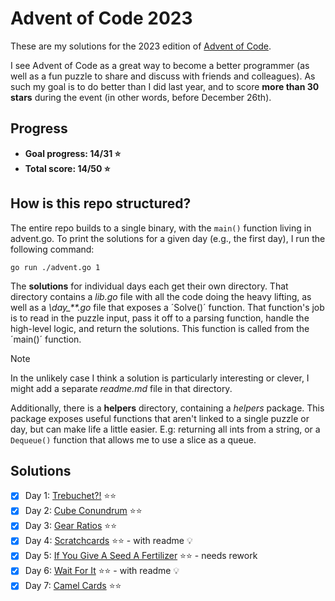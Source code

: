 # Advent of Code 2023

These are my solutions for the 2023 edition of [Advent of Code](https://adventofcode.com/).

I see Advent of Code as a great way to become a better programmer (as well as a fun puzzle to share and discuss with friends and colleagues). As such my goal is to do better than I did last year, and to score **more than 30 stars** during the event (in other words, before December 26th).

## Progress

- **Goal progress: 14/31 :star:**
- **Total score: 14/50 :star:**

## How is this repo structured?

The entire repo builds to a single binary, with the `main()` function living in advent.go. To print the solutions for a given day (e.g., the first day), I run the following command:
~~~
go run ./advent.go 1
~~~
The **solutions** for individual days each get their own directory. That directory contains a *lib.go* file with all the code doing the heavy lifting, as well as a *\day_\*\*.go* file that exposes a ´Solve()´ function. That function's job is to read in the puzzle input, pass it off to a parsing function, handle the high-level logic, and return the solutions. This function is called from the ´main()´ function.

> [!Note]
> In the unlikely case I think a solution is particularly interesting or clever, I might add a separate *readme.md* file in that directory.

Additionally, there is a **helpers** directory, containing a *helpers* package. This package exposes useful functions that aren't linked to a single puzzle or day, but can make life a little easier. E.g: returning all ints from a string, or a `Dequeue()` function that allows me to use a slice as a queue.

## Solutions

- [X] Day 1: [Trebuchet?!](https://github.com/andreasduerloo/Advent_of_Code_2023/tree/main/day_01) :star::star:
- [X] Day 2: [Cube Conundrum](https://github.com/andreasduerloo/Advent_of_Code_2023/tree/main/day_02) :star::star:
- [X] Day 3: [Gear Ratios](https://github.com/andreasduerloo/Advent_of_Code_2023/tree/main/day_03) :star::star:
- [X] Day 4: [Scratchcards](https://github.com/andreasduerloo/Advent_of_Code_2023/tree/main/day_04) :star::star: - with readme :bulb:
- [X] Day 5: [If You Give A Seed A Fertilizer](https://github.com/andreasduerloo/Advent_of_Code_2023/tree/main/day_05) :star::star: - needs rework
- [X] Day 6: [Wait For It](https://github.com/andreasduerloo/Advent_of_Code_2023/tree/main/day_06) :star::star: - with readme :bulb:
- [X] Day 7: [Camel Cards](https://github.com/andreasduerloo/Advent_of_Code_2023/tree/main/day_07) :star::star: